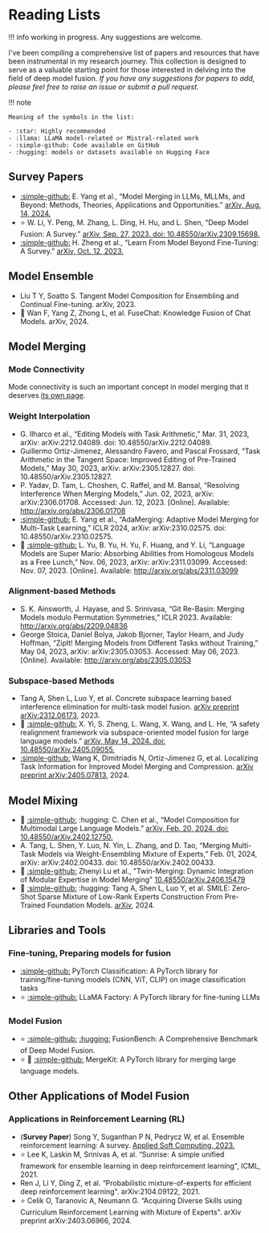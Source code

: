 # Reading Lists

!!! info
    working in progress. Any suggestions are welcome.

I've been compiling a comprehensive list of papers and resources that have been instrumental in my research journey. 
This collection is designed to serve as a valuable starting point for those interested in delving into the field of deep model fusion.
*If you have any suggestions for papers to add, please feel free to raise an issue or submit a pull request.*

!!! note

    Meaning of the symbols in the list:
    
    - :star: Highly recommended
    - :llama: LLaMA model-related or Mistral-related work
    - :simple-github: Code available on GitHub
    - :hugging: models or datasets available on Hugging Face

## Survey Papers

- [:simple-github:](https://github.com/EnnengYang/Awesome-Model-Merging-Methods-Theories-Applications) 
    E. Yang et al., “Model Merging in LLMs, MLLMs, and Beyond: Methods, Theories, Applications and Opportunities.” [arXiv, Aug. 14, 2024.](https://arxiv.org/pdf/2408.07666)
- :star: 
    W. Li, Y. Peng, M. Zhang, L. Ding, H. Hu, and L. Shen, “Deep Model Fusion: A Survey.” [arXiv, Sep. 27, 2023. doi: 10.48550/arXiv.2309.15698.](http://arxiv.org/abs/2309.15698)
- [:simple-github:](https://github.com/ruthless-man/Awesome-Learn-from-Model) 
    H. Zheng et al., “Learn From Model Beyond Fine-Tuning: A Survey.” [arXiv, Oct. 12, 2023.](http://arxiv.org/abs/2310.08184)


## Model Ensemble

- Liu T Y, Soatto S. Tangent Model Composition for Ensembling and Continual Fine-tuning. arXiv, 2023.
- :llama: Wan F, Yang Z, Zhong L, et al. FuseChat: Knowledge Fusion of Chat Models. arXiv, 2024.

## Model Merging

### Mode Connectivity

Mode connectivity is such an important concept in model merging that it deserves [its own page](mode_connectivity.md).

### Weight Interpolation

- G. Ilharco et al., “Editing Models with Task Arithmetic,” Mar. 31, 2023, arXiv: arXiv:2212.04089. doi: 10.48550/arXiv.2212.04089.
- Guillermo Ortiz-Jimenez, Alessandro Favero, and Pascal Frossard, “Task Arithmetic in the Tangent Space: Improved Editing of Pre-Trained Models,” May 30, 2023, arXiv: arXiv:2305.12827. doi: 10.48550/arXiv.2305.12827.
- P. Yadav, D. Tam, L. Choshen, C. Raffel, and M. Bansal, “Resolving Interference When Merging Models,” Jun. 02, 2023, arXiv: arXiv:2306.01708. Accessed: Jun. 12, 2023. [Online]. Available: http://arxiv.org/abs/2306.01708
- [:simple-github:](https://github.com/EnnengYang/AdaMerging) 
    E. Yang et al., “AdaMerging: Adaptive Model Merging for Multi-Task Learning,” ICLR 2024, arXiv: arXiv:2310.02575. doi: 10.48550/arXiv.2310.02575.
- :llama: [:simple-github:](https://github.com/yule-BUAA/MergeLM)
    L. Yu, B. Yu, H. Yu, F. Huang, and Y. Li, “Language Models are Super Mario: Absorbing Abilities from Homologous Models as a Free Lunch,” Nov. 06, 2023, arXiv: arXiv:2311.03099. Accessed: Nov. 07, 2023. [Online]. Available: http://arxiv.org/abs/2311.03099


### Alignment-based Methods

- S. K. Ainsworth, J. Hayase, and S. Srinivasa, “Git Re-Basin: Merging Models modulo Permutation Symmetries,” ICLR 2023. Available: http://arxiv.org/abs/2209.04836
- George Stoica, Daniel Bolya, Jakob Bjorner, Taylor Hearn, and Judy Hoffman, “ZipIt! Merging Models from Different Tasks without Training,” May 04, 2023, arXiv: arXiv:2305.03053. Accessed: May 06, 2023. [Online]. Available: http://arxiv.org/abs/2305.03053


### Subspace-based Methods

- Tang A, Shen L, Luo Y, et al. Concrete subspace learning based interference elimination for multi-task model fusion. [arXiv preprint arXiv:2312.06173](https://arxiv.org/abs/2312.06173), 2023.
- :llama: [:simple-github:](https://github.com/xinykou/safety_realignment) 
    X. Yi, S. Zheng, L. Wang, X. Wang, and L. He, “A safety realignment framework via subspace-oriented model fusion for large language models.” [arXiv, May 14, 2024. doi: 10.48550/arXiv.2405.09055.](http://arxiv.org/abs/2405.09055)
- [:simple-github:](https://github.com/nik-dim/tall_masks) Wang K, Dimitriadis N, Ortiz-Jimenez G, et al. Localizing Task Information for Improved Model Merging and Compression. [arXiv preprint arXiv:2405.07813](http://arxiv.org/abs/2405.07813), 2024.

## Model Mixing

- :llama: [:simple-github:](https://github.com/THUNLP-MT/ModelCompose) :hugging:
    C. Chen et al., “Model Composition for Multimodal Large Language Models.” [arXiv, Feb. 20, 2024. doi: 10.48550/arXiv.2402.12750.](http://arxiv.org/abs/2402.12750)
- A. Tang, L. Shen, Y. Luo, N. Yin, L. Zhang, and D. Tao, “Merging Multi-Task Models via Weight-Ensembling Mixture of Experts,” Feb. 01, 2024, arXiv: arXiv:2402.00433. doi: 10.48550/arXiv.2402.00433.
- :llama: [:simple-github:](https://github.com/LZY-the-boys/Twin-Merging) 
    Zhenyi Lu et al., "Twin-Merging: Dynamic Integration of Modular Expertise in Model Merging" [10.48550/arXiv.2406.15479](http://arxiv.org/abs/2406.15479)
- :llama: [:simple-github:](http://github.com/tanganke/fusion_bench) :hugging: Tang A, Shen L, Luo Y, et al. SMILE: Zero-Shot Sparse Mixture of Low-Rank Experts Construction From Pre-Trained Foundation Models. [arXiv](http://arxiv.org/abs/2408.10174), 2024.

## Libraries and Tools

### Fine-tuning, Preparing models for fusion

- [:simple-github:](https://github.com/tanganke/pytorch_classification)
    PyTorch Classification: A PyTorch library for training/fine-tuning models (CNN, ViT, CLIP) on image classification tasks
- :star: [:simple-github:](https://github.com/hiyouga/LLaMA-Factory)
    LLaMA Factory: A PyTorch library for fine-tuning LLMs

### Model Fusion

- :star: [:simple-github:](https://github.com/tanganke/fusion_bench) [:hugging:](https://huggingface.co/tanganke)
    FusionBench: A Comprehensive Benchmark of Deep Model Fusion.
- :star: :llama: [:simple-github:](https://github.com/arcee-ai/mergekit) 
    MergeKit: A PyTorch library for merging large language models.

## Other Applications of Model Fusion

### Applications in Reinforcement Learning (RL)

- (**Survey Paper**) Song Y, Suganthan P N, Pedrycz W, et al. Ensemble reinforcement learning: A survey. [Applied Soft Computing, 2023.](https://www.sciencedirect.com/science/article/abs/pii/S1568494623009936)
- :star: Lee K, Laskin M, Srinivas A, et al. “Sunrise: A simple unified framework for ensemble learning in deep reinforcement learning", ICML, 2021.
- Ren J, Li Y, Ding Z, et al. “Probabilistic mixture-of-experts for efficient deep reinforcement learning". arXiv:2104.09122, 2021.
- :star: Celik O, Taranovic A, Neumann G. “Acquiring Diverse Skills using Curriculum Reinforcement Learning with Mixture of Experts". arXiv preprint arXiv:2403.06966, 2024.

